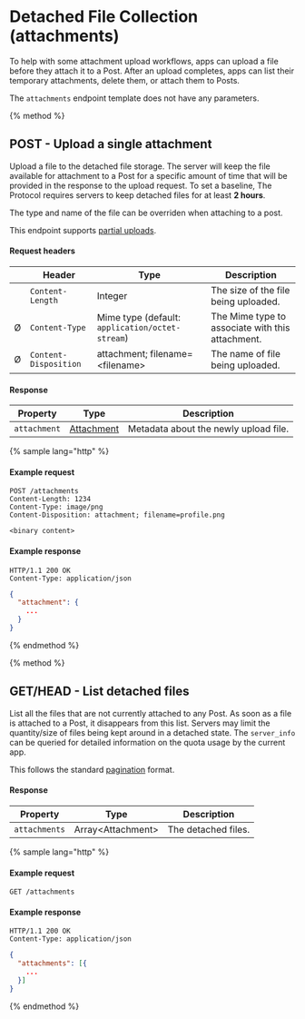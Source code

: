 # Detached File Collection \(attachments\)

To help with some attachment upload workflows, apps can upload a file before they attach it to a Post. After an upload completes, apps can list their temporary attachments, delete them, or attach them to Posts.

The `attachments` endpoint template does not have any parameters.

{% method %}
## POST - Upload a single attachment

Upload a file to the detached file storage. The server will keep the file available for attachment to a Post for a specific amount of time that will be provided in the response to the upload request. To set a baseline, The Protocol requires servers to keep detached files for at least **2 hours**.

The type and name of the file can be overriden when attaching to a post.

This endpoint supports [partial uploads](/api-reference/base-concepts#partial-uploads).

#### Request headers

| | Header                | Type                                            | Description                                      |
|-| --------------------- | ----------------------------------------------- | ------------------------------------------------ |
| | `Content-Length`      | Integer                                         | The size of the file being uploaded.             |
|Ø| `Content-Type`        | Mime type (default: `application/octet-stream`) | The Mime type to associate with this attachment. |
|Ø| `Content-Disposition` | attachment; filename=&lt;filename&gt;           | The name of file being uploaded.                 |

#### Response

| Property     | Type                                      | Description                           |
| ------------ | ----------------------------------------- | ------------------------------------- |
| `attachment` | [Attachment](/model-reference/attachment) | Metadata about the newly upload file. |

{% sample lang="http" %}
#### Example request

```
POST /attachments
Content-Length: 1234
Content-Type: image/png
Content-Disposition: attachment; filename=profile.png

<binary content>
```

#### Example response

```
HTTP/1.1 200 OK
Content-Type: application/json
```

```json
{
  "attachment": {
    ...
  }
}
```
{% endmethod %}

{% method %}
## GET/HEAD - List detached files

List all the files that are not currently attached to any Post. As soon as a file is attached to a Post, it disappears from this list. Servers may limit the quantity/size of files being kept around in a detached state. The `server_info` can be queried for detailed information on the quota usage by the current app.

This follows the standard [pagination](/api-reference/base-concepts.md#pagination) format.

#### Response

| Property      | Type                    | Description         |
| ------------- | ----------------------- | ------------------- |
| `attachments` | Array&lt;Attachment&gt; | The detached files. |

{% sample lang="http" %}
#### Example request

```
GET /attachments
```

#### Example response

```
HTTP/1.1 200 OK
Content-Type: application/json
```

```json
{
  "attachments": [{
    ...
  }]
}
```
{% endmethod %}